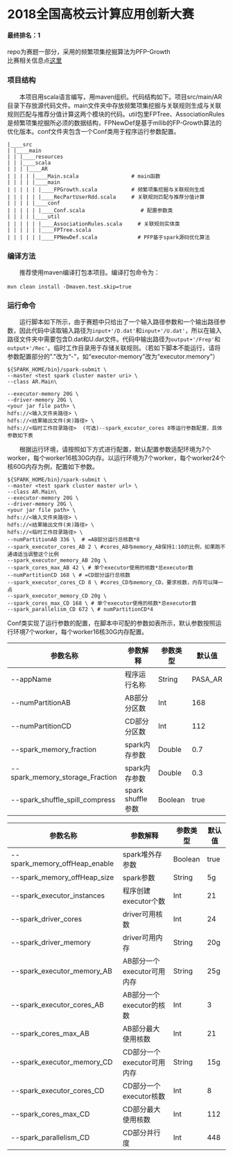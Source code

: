 # 2018全国高校云计算应用创新大赛
#### 最终排名：1
repo为赛题一部分，采用的频繁项集挖掘算法为PFP-Growth  
比赛相关信息点[这里](https://cloud.seu.edu.cn/contest/index)

### 项目结构

　　本项目用scala语言编写，用maven组织。代码结构如下。项目src/main/AR目录下存放源代码文件。main文件夹中存放频繁项集挖掘与关联规则生成与关联规则匹配与推荐分值计算这两个模块的代码。util包里FPTree、AssociationRules是频繁项集挖掘所必须的数据结构，FPNewDef是基于mllib的FP-Growth算法的优化版本。conf文件夹包含一个Conf类用于程序运行参数配置。

~~~shell
|____src
| |____main
| | |____resources
| | |____scala
| | | |____AR
| | | | |____Main.scala                 # main函数
| | | | |____main
| | | | | |____FPGrowth.scala           # 频繁项集挖掘与关联规则生成
| | | | | |____RecPartUserRdd.scala     # 关联规则匹配与推荐分值计算
| | | | |____conf
| | | | | |____Conf.scala                  # 配置参数类
| | | | |____util
| | | | | |____AssociationRules.scala     # 关联规则实体类 
| | | | | |____FPTree.scala          
| | | | | |____FPNewDef.scala             # PFP基于spark源码优化算法
~~~

### 编译方法

　　推荐使用maven编译打包本项目。编译打包命令为：

~~~shell
mvn clean install -Dmaven.test.skip=true　
~~~

### 运行命令

　　运行脚本如下所示，由于赛题中只给出了一个输入路径参数和一个输出路径参数，因此代码中读取输入路径为`input+'/D.dat'`和`input+'/U.dat'`，所以在输入路径文件夹中需要包含D.dat和U.dat文件。代码中输出路径为`output+'/Frep'`和`output+'/Rec'`。临时工作目录用于存储关联规则。（若如下脚本不能运行，请将参数配置部分的"."改为“-”，如“executor-memory”改为“executor.memory”）

```shell
${SPARK_HOME/bin}/spark-submit \ 
--master <test spark cluster master uri> \ 
--class AR.Main\
```

~~~shell
--executor-memory 20G \ 
--driver-memory 20G \
<your jar file path> \ 
hdfs://<输入文件夹路径> \ 
hdfs://<结果输出文件(夹)路径> \ 
hdfs://<临时工作目录路径>  (可选)--spark_excutor_cores 8等运行参数配置，具体参数如下表
~~~

　　根据运行环境，请按照如下方式进行配置，默认配置参数适配环境为7个worker，每个worker16核30G内存。以运行环境为7个worker，每个worker24个核60G内存为例，配置如下参数。

~~~shell
${SPARK_HOME/bin}/spark-submit \ 
--master <test spark cluster master url> \ 
--class AR.Main\
--executor-memory 20G \ 
--driver-memory 20G \
<your jar file path> \ 
hdfs://<输入文件夹路径> \ 
hdfs://<结果输出文件(夹)路径> \ 
hdfs://<临时工作目录路径> \
--numPartitionAB 336 \  # =AB部分运行总核数*8
--spark_executor_cores_AB 2 \ #cores_AB与memory_AB保持1:10的比例，如果跑不通请适当调整这个比例
--spark_executor_memory_AB 20g \
--spark_cores_max_AB 42 \ # 单个executor使用的核数*总executor数
--numPartitionCD 168 \ # =CD部分运行总核数
--spark_executor_cores_CD 8 \ #cores_CD与memory_CD，要求核数，内存可以降一点
--spark_executor_memory_CD 20g \
--spark_cores_max_CD 168 \ # 单个executor使用的核数*总executor数
--spark_parallelism_CD 672 \ # numPartitionCD*4
~~~

Conf类实现了运行参数的配置，在脚本中可配的参数如表所示，默认参数按照运行环境7个worker，每个worker16核30G内存配置。

| 参数名称                        | 参数解释          | 参数类型 | 默认值  |
| ------------------------------- | ----------------- | -------- | ------- |
| --appName                       | 程序运行名称      | String   | PASA_AR |
| --numPartitionAB                | AB部分分区数      | Int      | 168     |
| --numPartitionCD                | CD部分分区数      | Int      | 112     |
| --spark_memory_fraction         | spark内存参数     | Double   | 0.7     |
| --spark_memory_storage_Fraction | spark内存参数     | Double   | 0.3     |
| --spark_shuffle_spill_compress  | spark shuffle参数 | Boolean  | true    |

| 参数名称                      | 参数解释                   | 参数类型 | 默认值 |
| ----------------------------- | -------------------------- | -------- | ------ |
| --spark_memory_offHeap_enable | spark堆外存参数            | Boolean  | true   |
| --spark_memory_offHeap_size   | spark参数                  | String   | 5g     |
| --spark_executor_instances    | 程序创建executor个数       | Int      | 21     |
| --spark_driver_cores          | driver可用核数             | Int      | 24     |
| --spark_driver_memory         | driver可用内存             | String   | 20g    |
| --spark_executor_memory_AB    | AB部分一个executor可用内存 | String   | 25g    |
| --spark_executor_cores_AB     | AB部分一个executor的核数   | Int      | 3      |
| --spark_cores_max_AB          | AB部分最大使用核数         | Int      | 21     |
| --spark_executor_memory_CD    | CD部分一个executor可用内存 | String   | 15g    |
| --spark_executor_cores_CD     | CD部分一个executor核数     | Int      | 8      |
| --spark_cores_max_CD          | CD部分最大使用核数         | Int      | 112    |
| --spark_parallelism_CD        | CD部分并行度               | Int      | 448    |
